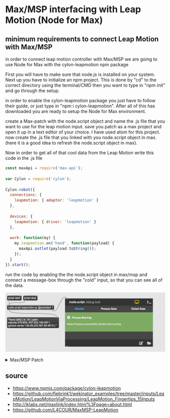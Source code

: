 # Max/MSP interfacing with Leap Motion (Node for Max)

## minimum requirements to connect Leap Motion with Max/MSP
in order to connect leap motion controller with Max/MSP we are going to use Node for Max with the cylon-leapmotion npm package

First you will have to make sure that node.js is installed on your system. Next up you have to initialize an npm project. This is done by "cd" to the correct directory using the terminal/CMD then you want to type in "npm init" and go through the setup.

in order to enable the cylon-leapmotion package you just have to follow their guide, or just type in "npm i cylon-leapmotion". After all of this has downloaded you are ready to setup the Node for Max environment.

create a Max-patch with the node.script object and name the .js file that you want to use for the leap motion input. save you patch as a max project and open it up in a text editor of your choice. I have used atom for this project. now create the .js file that you linked with you node.script object in max. (here it is a good idea to refresh the node.script object in max).

Now in order to get all of that cool data from the Leap Motion write this code in the .js file

```javascript
const maxApi = require('max-api');

var Cylon = require('cylon');

Cylon.robot({
  connections: {
    leapmotion: { adaptor: 'leapmotion' }
  },

  devices: {
    leapmotion: { driver: 'leapmotion' }
  },

  work: function(my) {
    my.leapmotion.on('hand', function(payload) {
      maxApi.outlet(payload.toString());
    });
  }
}).start();
```

run the code by enabling the the node.script object in max/msp and connect a message-box through the "cold" input, so that you can see all of the data.

![](./media/maxpatch-node-for-max.png)

<details>
  <summary>Max/MSP Patch</summary>
    <pre><code>
----------begin_max5_patcher----------
674.3ocyU0zaaCCC8r8uBAcZCv0vR1w4iS639OrVDHaqjnVaICI4zTz0+6Sh
xoMYMYAocXXWLfHoD46wGoeNNBWo1wMXzBzOPQQOGGEAl7FhFOGg6X6paYFH
LbG2XXq43jfOKemEreK96LYC5Ks7U1u5dMQyBT9DzOQ8r1NzVdqpVXeZQ9zx
zYYyStoXxzzRJMgLuHMKapKPS+Ftlip4RKWufjOKMaVBsflNobZR47zhRxDz
cnaw6ycqPxqUCRn.xGM1yr0aDx0K07Za.XjrzrDDgLIcRBhlOwepXdZF5tw6
HG5DxVtEPHcznnAvkp59algeKP0fcejjQqAS1m54g7gwn67ddIN1+I4SxrlZ
sn2hLVUO97fbVN.xodLVBPjRuBHR+OAiLsEewNY.jkWMHIz+IfrBpbtdex1J
3OtUXDUhV2HvQIb0JCeDa.zxN.MtIlG3MMZ1ZG6nZa8gkM5qtUT+fciVMrdy
g14RVUKey6uPvw126nZcmpgejEktwU7GX4DcB5TpudygptHKKzKNr7krN3Yw
xhtzNkTXU5TGO4dL7o5WjSHJux1UESt9i0xj7GcI7cxRoiZRG0lsbVemxJTx
z6MnuwFrJPthHWTvVR.5gj+mUrmfAHmlAnmUvl.h1Q2F1VdyR263pmkLqUKp
Frg08QuRDQ3WgxAEQDtgu5HUPDvFKqDxkNfBpt8ahct56NimG8jB7LfAnuru
6.EJrF+29EDvjd6G2xLpAc8dnNROn2HyFtwJjLeK5fXbK1PjyHJtl7PtPdng
Z4SkG+V3KBHxegDQnenDEZXr99sbsYLXHGtoo6UfZYVBbTHCGA4DVy86+BwC
+nFyztQEqSWNnCaI1UVfCW0oxzxAAb6XO5h866bSp9MJldV.Hv.c7Kw+BP1U
U.I
-----------end_max5_patcher-----------
</code></pre>
</details>


## source
- https://www.npmjs.com/package/cylon-leapmotion
- https://github.com/fiebrink1/wekinator_examples/tree/master/inputs/LeapMotion/LeapMotionViaProcessing/LeapMotion_Fingertips_15Inputs
- http://jklabs.net/maxlink/index.html%3Fpage=about.html
- https://github.com/L4COUR/MaxMSP-LeapMotion
